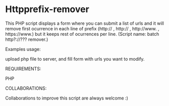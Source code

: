 # Httpprefix-remover

 This PHP script displays a form where you can submit a list of urls and it will remove first ocurrence in each line of prefix (http:// , http:// , http://www. , https://www.) but it keeps rest of ocurrences per line. (Script name: batch http?://??? remover.)
 
Examples usage:

upload php file to server, and fill form with urls you want to modify.

REQUIREMENTS:

PHP

COLLABORATIONS:

Collaborations to improve this script are always welcome :)
